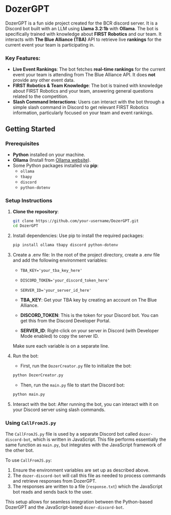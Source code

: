# DozerGPT

DozerGPT is a fun side project created for the BCR discord server. It is a Discord bot built with an LLM  using **Llama 3.2:1b** with **Ollama**. The bot is specifically trained with knowledge about **FIRST Robotics** and our team. It interacts with **The Blue Alliance (TBA)** API to retrieve live **rankings** for the current event your team is participating in.

### Key Features:
- **Live Event Rankings**: The bot fetches **real-time rankings** for the current event your team is attending from The Blue Alliance API. It does **not** provide any other event data.
- **FIRST Robotics & Team Knowledge**: The bot is trained with knowledge about FIRST Robotics and your team, answering general questions related to the competition.
- **Slash Command Interactions**: Users can interact with the bot through a simple slash command in Discord to get relevant FIRST Robotics information, particularly focused on your team and event rankings.

## Getting Started

### Prerequisites
- **Python** installed on your machine.
- **Ollama** (Install from [Ollama website](https://ollama.com)).
- Some Python packages installed via **pip**:
  - `ollama`
  - `tbapy`
  - `discord`
  - `python-dotenv`

### Setup Instructions

1. **Clone the repository**:
   ```bash
   git clone https://github.com/your-username/DozerGPT.git
   cd DozerGPT
   ```

2. Install dependencies: Use pip to install the required packages:
   ```bash
   pip install ollama tbapy discord python-dotenv
   ```

3. Create a .env file: In the root of the project directory, create a .env file and add the following environment variables:
   - `TBA_KEY='your_tba_key_here'`
   - `DISCORD_TOKEN='your_discord_token_here'`
   - `SERVER_ID='your_server_id_here'`

   - **TBA_KEY**: Get your TBA key by creating an account on The Blue Alliance.
   - **DISCORD_TOKEN**: This is the token for your Discord bot. You can get this from the Discord Developer Portal.
   - **SERVER_ID**: Right-click on your server in Discord (with Developer Mode enabled) to copy the server ID.

   Make sure each variable is on a separate line.

4. Run the bot:
   - First, run the `DozerCreator.py` file to initialize the bot:
   ```bash
   python DozerCreator.py
   ```

   - Then, run the `main.py` file to start the Discord bot:
   ```bash
   python main.py
   ```

5. Interact with the bot: After running the bot, you can interact with it on your Discord server using slash commands.

### Using `CallFromJS.py`

The `CallFromJS.py` file is used by a separate Discord bot called `dozer-discord-bot`, which is written in JavaScript. This file performs essentially the same function as `main.py`, but integrates with the JavaScript framework of the other bot.

To use `CallFromJS.py`:

1. Ensure the environment variables are set up as described above.
2. The `dozer-discord-bot` will call this file as needed to process commands and retrieve responses from DozerGPT.
3. The responses are written to a file (`response.txt`) which the JavaScript bot reads and sends back to the user.

This setup allows for seamless integration between the Python-based DozerGPT and the JavaScript-based `dozer-discord-bot`.